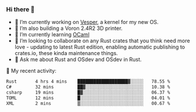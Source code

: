 ### Hi there 👋

<!--
**berkus/berkus** is a ✨ _special_ ✨ repository because its `README.md` (this file) appears on your GitHub profile.

Here are some ideas to get you started:

- 🔭 I’m currently working on ...
- 🌱 I’m currently learning ...
- 👯 I’m looking to collaborate on ...
- 🤔 I’m looking for help with ...
- 💬 Ask me about ...
- 📫 How to reach me: ...
- 😄 Pronouns: ...
- ⚡ Fun fact: ...
-->

- 🔭 I’m currently working on [Vesper](https://github.com/metta-systems/vesper), a kernel for my new OS.
- 🔭 I’m also building a Voron 2.4R2 3D printer.
- 🌱 I’m currently learning [OCaml](https://ocaml.org/manual/5.3/lex.html)
- 👯 I’m looking to collaborate on any Rust crates that you think need more love - updating to latest Rust edition, enabling automatic publishing to crates.io, these kinda maintenance things.
- 💬 Ask me about Rust and OSdev and OSdev in Rust.

💼 My recent activity:

<!--START_SECTION:waka-->

```txt
Rust       4 hrs 4 mins    ███████████████████▓░░░░░   78.55 %
C#         32 mins         ██▓░░░░░░░░░░░░░░░░░░░░░░   10.38 %
csharp     19 mins         █▓░░░░░░░░░░░░░░░░░░░░░░░   06.37 %
TOML       12 mins         █░░░░░░░░░░░░░░░░░░░░░░░░   04.01 %
XML        2 mins          ▒░░░░░░░░░░░░░░░░░░░░░░░░   00.67 %
```

<!--END_SECTION:waka-->
